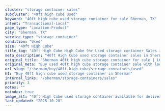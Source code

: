 ```yaml
---
cluster: "storage container sales"
subcluster: "40ft high cube used"
keyword: "40ft high cube used storage container for sale Sherman, TX"
intent: "Transactional-Local"
page_type: "Location-Product"
city: "Sherman, TX"
service_type: "storage container"
condition: "Used"
size: "40ft High Cube"
title_tag: "40ft High Cube High Cube 9hr Used storage container Sales in Sherman | LC Container"
meta_description: "40ft High Cube used storage container sales in Sherman. High cube containers with extra height. Fast delivery, competitive pricing. Serving storage containers area. Quote ID: ZBA. Call (214) 524-4168 for your free quote today."
original_title: "Sherman 40ft high cube storage container for sale | LC"
original_meta: "Buy used 40ft high cube storage container sale with local delivery in Sherman, TX. LC Container — local Since 2003. Request a fast quote today."
url_slug: "/sherman/buy/40ft-high-cube/storage-containers/used"
h1: "Buy 40ft high cube used storage container in Sherman"
internal_links: "/sherman/storage-containers/sales"
priority: 3
notes: ""
noindex: true
image_alt: "40ft High Cube used storage container available for delivery in Sherman"
last_updated: "2025-10-20"
---
```


<!-- TODO: Add unique city/inventory copy, images, and internal links here. -->
